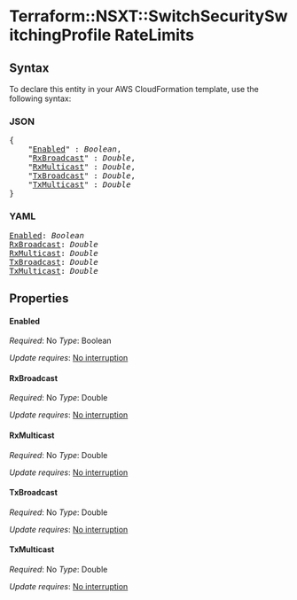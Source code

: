 # Terraform::NSXT::SwitchSecuritySwitchingProfile RateLimits

## Syntax

To declare this entity in your AWS CloudFormation template, use the following syntax:

### JSON

<pre>
{
    "<a href="#enabled" title="Enabled">Enabled</a>" : <i>Boolean</i>,
    "<a href="#rxbroadcast" title="RxBroadcast">RxBroadcast</a>" : <i>Double</i>,
    "<a href="#rxmulticast" title="RxMulticast">RxMulticast</a>" : <i>Double</i>,
    "<a href="#txbroadcast" title="TxBroadcast">TxBroadcast</a>" : <i>Double</i>,
    "<a href="#txmulticast" title="TxMulticast">TxMulticast</a>" : <i>Double</i>
}
</pre>

### YAML

<pre>
<a href="#enabled" title="Enabled">Enabled</a>: <i>Boolean</i>
<a href="#rxbroadcast" title="RxBroadcast">RxBroadcast</a>: <i>Double</i>
<a href="#rxmulticast" title="RxMulticast">RxMulticast</a>: <i>Double</i>
<a href="#txbroadcast" title="TxBroadcast">TxBroadcast</a>: <i>Double</i>
<a href="#txmulticast" title="TxMulticast">TxMulticast</a>: <i>Double</i>
</pre>

## Properties

#### Enabled

_Required_: No
_Type_: Boolean

_Update requires_: [No interruption](https://docs.aws.amazon.com/AWSCloudFormation/latest/UserGuide/using-cfn-updating-stacks-update-behaviors.html#update-no-interrupt)

#### RxBroadcast

_Required_: No
_Type_: Double

_Update requires_: [No interruption](https://docs.aws.amazon.com/AWSCloudFormation/latest/UserGuide/using-cfn-updating-stacks-update-behaviors.html#update-no-interrupt)

#### RxMulticast

_Required_: No
_Type_: Double

_Update requires_: [No interruption](https://docs.aws.amazon.com/AWSCloudFormation/latest/UserGuide/using-cfn-updating-stacks-update-behaviors.html#update-no-interrupt)

#### TxBroadcast

_Required_: No
_Type_: Double

_Update requires_: [No interruption](https://docs.aws.amazon.com/AWSCloudFormation/latest/UserGuide/using-cfn-updating-stacks-update-behaviors.html#update-no-interrupt)

#### TxMulticast

_Required_: No
_Type_: Double

_Update requires_: [No interruption](https://docs.aws.amazon.com/AWSCloudFormation/latest/UserGuide/using-cfn-updating-stacks-update-behaviors.html#update-no-interrupt)

